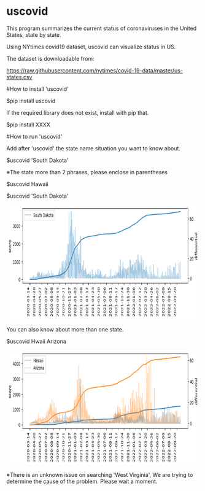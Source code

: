 # uscovid

This program summarizes the current status of coronaviruses in the United States, state by state.

Using NYtimes covid19 dataset, uscovid can visualize status in US.

The dataset is downloadable from:

https://raw.githubusercontent.com/nytimes/covid-19-data/master/us-states.csv

#How to install 'uscovid'

$pip install uscovid

If the required library does not exist, install with pip that.

$pip install XXXX

#How to run 'uscovid'

Add after 'uscovid' the state name situation you want to know about.

$uscovid 'South Dakota'

※The state more than 2 phrases, please enclose in parentheses

$uscovid Hawaii

$uscovid 'South Dakota'

<img src='https://github.com/Junya-Toyokura/uscovid/blob/main/result.png' width=900 height=300>

You can also know about more than one state.

$uscovid Hwaii Arizona

<img src='https://github.com/Junya-Toyokura/uscovid/blob/main/result2.png' width=900 height=300>

※There is an unknown issue on searching 'West Virginia', We are trying to determine the cause of the problem. Please wait a moment.
